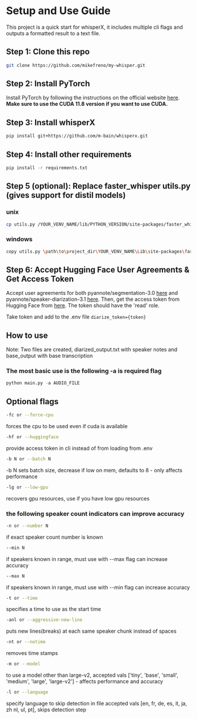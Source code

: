 # Setup and Use Guide

This project is a quick start for whisperX, it includes multiple cli flags and outputs a formatted result to a text file.

## Step 1: Clone this repo
```bash
git clone https://github.com/mikefreno/my-whisper.git
```

## Step 2: Install PyTorch

Install PyTorch by following the instructions on the official website [here](https://pytorch.org/get-started/locally/). **Make sure to use the CUDA 11.8 version if you want to use CUDA.**

## Step 3: Install whisperX
```bash
pip install git+https://github.com/m-bain/whisperx.git
```

## Step 4: Install other requirements
```bash
pip install -r requirements.txt
```

## Step 5 (optional): Replace faster_whisper utils.py (gives support for distil models)
### unix
```bash
cp utils.py /YOUR_VENV_NAME/lib/PYTHON_VERSION/site-packages/faster_whisper/utils.py
```

### windows
```bash
copy utils.py \path\to\project_dir\YOUR_VENV_NAME\Lib\site-packages\faster_whisper\utils.py
```

## Step 6: Accept Hugging Face User Agreements & Get Access Token

Accept user agreements for both pyannote/segmentation-3.0 [here](https://huggingface.co/pyannote/segmentation-3.0) and pyannote/speaker-diarization-3.1 [here](https://huggingface.co/pyannote/speaker-diarization-3.1). Then, get the access token from Hugging Face from [here](https://huggingface.co/settings/tokens). The token should have the 'read' role.

Take token and add to the .env file `diarize_token={token}`

## How to use

Note: Two files are created, diarized_output.txt with speaker notes and base_output with base transcription

### The most basic use is the following -a is required flag
```python
python main.py -a AUDIO_FILE
```

## Optional flags

```bash
-fc or --force-cpu
```
forces the cpu to be used even if cuda is available

```bash
-hf or --huggingface
```
provide access token in cli instead of from loading from .env

```bash
-b N or --batch N
```
-b N sets batch size, decrease if low on mem, defaults to 8 - only affects performance

```bash
-lg or --low-gpu
```
recovers gpu resources, use if you have low gpu resources

### the following speaker count indicators can improve accuracy
```bash
-n or --number N
```
if exact speaker count number is known

```bash
--min N
```
if speakers known in range, must use with --max flag can increase accuracy

```bash
--max N
```
if speakers known in range, must use with --min flag can increase accuracy

```bash
-t or --time
```
specifies a time to use as the start time
```bash
-anl or --aggressive-new-line
```
puts new lines(breaks) at each same speaker chunk instead of spaces

```bash
-nt or --notime
```
removes time stamps

```bash
-m or --model
```
to use a model other than large-v2, accepted vals ['tiny', 'base', 'small', 'medium', 'large', 'large-v2'] - affects performance and accuracy

```bash
-l or --language
```
specify language to skip detection in file accepted vals [en, fr, de, es, it, ja, zh nl, ul, pt], skips detection step 
